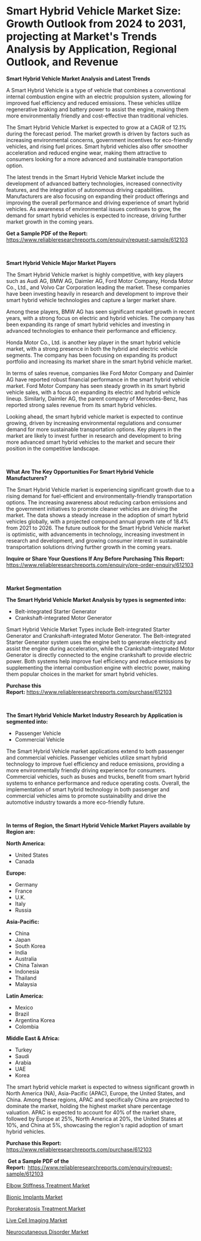 <p><h1>Smart Hybrid Vehicle Market Size: Growth Outlook from 2024 to 2031, projecting at Market's Trends Analysis by Application, Regional Outlook, and Revenue</h1></p><p><strong>Smart Hybrid Vehicle Market Analysis and Latest Trends</strong></p>
<p><p>A Smart Hybrid Vehicle is a type of vehicle that combines a conventional internal combustion engine with an electric propulsion system, allowing for improved fuel efficiency and reduced emissions. These vehicles utilize regenerative braking and battery power to assist the engine, making them more environmentally friendly and cost-effective than traditional vehicles.</p><p>The Smart Hybrid Vehicle Market is expected to grow at a CAGR of 12.1% during the forecast period. The market growth is driven by factors such as increasing environmental concerns, government incentives for eco-friendly vehicles, and rising fuel prices. Smart hybrid vehicles also offer smoother acceleration and reduced engine wear, making them attractive to consumers looking for a more advanced and sustainable transportation option.</p><p>The latest trends in the Smart Hybrid Vehicle Market include the development of advanced battery technologies, increased connectivity features, and the integration of autonomous driving capabilities. Manufacturers are also focusing on expanding their product offerings and improving the overall performance and driving experience of smart hybrid vehicles. As awareness of environmental issues continues to grow, the demand for smart hybrid vehicles is expected to increase, driving further market growth in the coming years.</p></p>
<p><strong>Get a Sample PDF of the Report:&nbsp;</strong> <a href="https://www.reliableresearchreports.com/enquiry/request-sample/612103">https://www.reliableresearchreports.com/enquiry/request-sample/612103</a></p>
<p>&nbsp;</p>
<p><strong>Smart Hybrid Vehicle Major Market Players</strong></p>
<p><p>The Smart Hybrid Vehicle market is highly competitive, with key players such as Audi AG, BMW AG, Daimler AG, Ford Motor Company, Honda Motor Co., Ltd., and Volvo Car Corporation leading the market. These companies have been investing heavily in research and development to improve their smart hybrid vehicle technologies and capture a larger market share.</p><p>Among these players, BMW AG has seen significant market growth in recent years, with a strong focus on electric and hybrid vehicles. The company has been expanding its range of smart hybrid vehicles and investing in advanced technologies to enhance their performance and efficiency.</p><p>Honda Motor Co., Ltd. is another key player in the smart hybrid vehicle market, with a strong presence in both the hybrid and electric vehicle segments. The company has been focusing on expanding its product portfolio and increasing its market share in the smart hybrid vehicle market.</p><p>In terms of sales revenue, companies like Ford Motor Company and Daimler AG have reported robust financial performance in the smart hybrid vehicle market. Ford Motor Company has seen steady growth in its smart hybrid vehicle sales, with a focus on expanding its electric and hybrid vehicle lineup. Similarly, Daimler AG, the parent company of Mercedes-Benz, has reported strong sales revenue from its smart hybrid vehicles.</p><p>Looking ahead, the smart hybrid vehicle market is expected to continue growing, driven by increasing environmental regulations and consumer demand for more sustainable transportation options. Key players in the market are likely to invest further in research and development to bring more advanced smart hybrid vehicles to the market and secure their position in the competitive landscape.</p></p>
<p>&nbsp;</p>
<p><strong>What Are The Key Opportunities For Smart Hybrid Vehicle Manufacturers?</strong></p>
<p><p>The Smart Hybrid Vehicle market is experiencing significant growth due to a rising demand for fuel-efficient and environmentally-friendly transportation options. The increasing awareness about reducing carbon emissions and the government initiatives to promote cleaner vehicles are driving the market. The data shows a steady increase in the adoption of smart hybrid vehicles globally, with a projected compound annual growth rate of 18.4% from 2021 to 2026. The future outlook for the Smart Hybrid Vehicle market is optimistic, with advancements in technology, increasing investment in research and development, and growing consumer interest in sustainable transportation solutions driving further growth in the coming years.</p></p>
<p><strong>Inquire or Share Your Questions If Any Before Purchasing This Report:</strong> <a href="https://www.reliableresearchreports.com/enquiry/pre-order-enquiry/612103">https://www.reliableresearchreports.com/enquiry/pre-order-enquiry/612103</a></p>
<p>&nbsp;</p>
<p><strong>Market Segmentation</strong></p>
<p><strong>The Smart Hybrid Vehicle Market Analysis by types is segmented into:</strong></p>
<p><ul><li>Belt-integrated Starter Generator</li><li>Crankshaft-integrated Motor Generator</li></ul></p>
<p><p>Smart Hybrid Vehicle Market Types include Belt-integrated Starter Generator and Crankshaft-integrated Motor Generator. The Belt-integrated Starter Generator system uses the engine belt to generate electricity and assist the engine during acceleration, while the Crankshaft-integrated Motor Generator is directly connected to the engine crankshaft to provide electric power. Both systems help improve fuel efficiency and reduce emissions by supplementing the internal combustion engine with electric power, making them popular choices in the market for smart hybrid vehicles.</p></p>
<p><strong>Purchase this Report:&nbsp;</strong><a href="https://www.reliableresearchreports.com/purchase/612103">https://www.reliableresearchreports.com/purchase/612103</a></p>
<p>&nbsp;</p>
<p><strong>The Smart Hybrid Vehicle Market Industry Research by Application is segmented into:</strong></p>
<p><ul><li>Passenger Vehicle</li><li>Commercial Vehicle</li></ul></p>
<p><p>The Smart Hybrid Vehicle market applications extend to both passenger and commercial vehicles. Passenger vehicles utilize smart hybrid technology to improve fuel efficiency and reduce emissions, providing a more environmentally friendly driving experience for consumers. Commercial vehicles, such as buses and trucks, benefit from smart hybrid systems to enhance performance and reduce operating costs. Overall, the implementation of smart hybrid technology in both passenger and commercial vehicles aims to promote sustainability and drive the automotive industry towards a more eco-friendly future.</p></p>
<p>&nbsp;</p>
<p><strong>In terms of Region, the Smart Hybrid Vehicle Market Players available by Region are:</strong></p>
<p>
    <p> <strong> North America: </strong>
        <ul>
            <li>United States</li>
            <li>Canada</li>
        </ul>
        </p> 
    <p> <strong> Europe: </strong>
        <ul>
            <li>Germany</li>
            <li>France</li>
            <li>U.K.</li>
            <li>Italy</li>
            <li>Russia</li>
        </ul>
        </p> 
    <p> <strong> Asia-Pacific: </strong>
        <ul>
            <li>China</li>
            <li>Japan</li>
            <li>South Korea</li>
            <li>India</li>
            <li>Australia</li>
            <li>China Taiwan</li>
            <li>Indonesia</li>
            <li>Thailand</li>
            <li>Malaysia</li>
        </ul>
        </p> 
    <p> <strong> Latin America: </strong>
        <ul>
            <li>Mexico</li>
            <li>Brazil</li>
            <li>Argentina Korea</li>
            <li>Colombia</li>
        </ul>
        </p> 
    <p> <strong> Middle East & Africa: </strong>
        <ul>
            <li>Turkey</li>
            <li>Saudi</li>
            <li>Arabia</li>
            <li>UAE</li>
            <li>Korea</li>
        </ul>
    </p>
    </p>
<p><p>The smart hybrid vehicle market is expected to witness significant growth in North America (NA), Asia-Pacific (APAC), Europe, the United States, and China. Among these regions, APAC and specifically China are projected to dominate the market, holding the highest market share percentage valuation. APAC is expected to account for 40% of the market share, followed by Europe at 25%, North America at 20%, the United States at 10%, and China at 5%, showcasing the region's rapid adoption of smart hybrid vehicles.</p></p>
<p><strong>Purchase this Report: </strong><a href="https://www.reliableresearchreports.com/purchase/612103">https://www.reliableresearchreports.com/purchase/612103</a></p>
<p>&nbsp;<strong>Get a Sample PDF of the Report:&nbsp;&nbsp;</strong><a href="https://www.reliableresearchreports.com/enquiry/request-sample/612103">https://www.reliableresearchreports.com/enquiry/request-sample/612103</a></p>
<p><strong></strong></p>
<p><p><a href="https://medium.com/@philliphicks76g/elbow-stiffness-treatment-market-research-report-its-history-and-forecast-2024-to-2031-a890badc8a02">Elbow Stiffness Treatment Market</a></p><p><a href="https://medium.com/@philliphicks76g/bionic-implants-market-analysis-and-sze-forecasted-for-period-from-2024-to-2031-47b560b8e098">Bionic Implants Market</a></p><p><a href="https://medium.com/@philliphicks76g/porokeratosis-treatment-market-furnishes-information-on-market-share-market-trends-and-market-2d55aac0e1ee">Porokeratosis Treatment Market</a></p><p><a href="https://medium.com/@philliphicks76g/live-cell-imaging-market-outlook-industry-overview-and-forecast-2024-to-2031-a7a81c1fd946">Live Cell Imaging Market</a></p><p><a href="https://medium.com/@philliphicks76g/neurocutaneous-disorder-market-size-and-market-trends-complete-industry-overview-2024-to-2031-cd32967c30f0">Neurocutaneous Disorder Market</a></p></p>